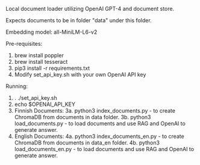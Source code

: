 Local document loader utilizing OpenAI GPT-4 and document store.

Expects documents to be in folder "data" under this folder.

Embedding model: all-MiniLM-L6-v2

Pre-requisites: 

1. brew install poppler
2. brew install tesseract
3. pip3 install -r requirements.txt
4. Modify set_api_key.sh with your own OpenAI API key

Running:

1. . ./set_api_key.sh
2. echo $OPENAI_API_KEY
3. Finnish Documents:
  3a. python3 index_documents.py - to create ChromaDB from documents in data folder.
  3b. python3 load_documents.py - to load documents and use RAG and OpenAI to generate answer.
4. English Documents:
   4a. python3 index_documents_en.py - to create ChromaDB from documents in data_en folder.
   4b. python3 load_documents_en.py - to load documents and use RAG and OpenAI to generate answer.





